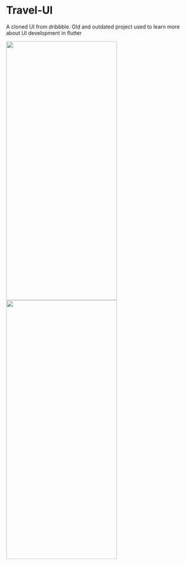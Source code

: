 # Travel-UI
A cloned UI from dribbble. Old and outdated project used to learn more about UI development in flutter

<!--![Screenshot_1711970427](https://github.com/LavenderBridge/Travel-UI/assets/71207110/e4f30898-a912-44d4-a7aa-1c8d97e750a8)-->
<img src="https://github.com/LavenderBridge/Travel-UI/assets/71207110/3d70b548-1a1c-4175-bc47-1b4c9a432dec" width="300" height="700"/> <img src="https://github.com/LavenderBridge/Travel-UI/assets/71207110/e4f30898-a912-44d4-a7aa-1c8d97e750a8" width="300" height="700"/>

